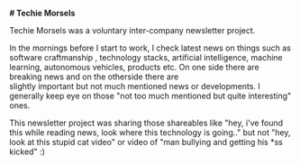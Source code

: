 **# Techie Morsels**

Techie Morsels was a voluntary inter-company newsletter project.

In the mornings before I start to work, I check latest news on 
things such as software craftmanship , technology stacks, 
artificial intelligence, machine learning, autonomous vehicles, products etc.
On one side there are breaking news and on the otherside there are  
slightly important but not much mentioned news or developments. 
I generally keep eye on those "not too much mentioned but quite interesting" 
ones.

This newsletter project was sharing those shareables like "hey, i've found 
this while reading news, look where this technology is going.." 
but not "hey, look at this stupid cat video" or video of 
"man bullying and getting his *ss kicked" :)
